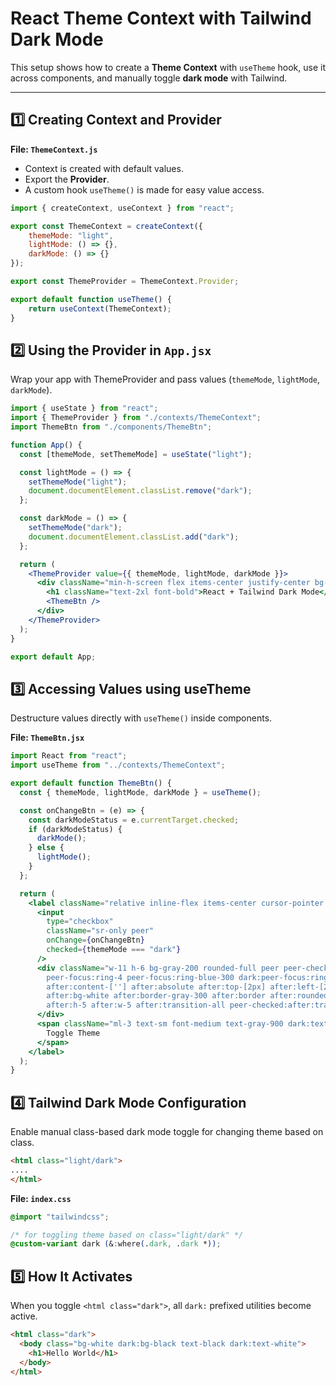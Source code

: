 # React Theme Context with Tailwind Dark Mode

This setup shows how to create a **Theme Context** with `useTheme` hook, use it across components, and manually toggle **dark mode** with Tailwind.

---

## 1️⃣ Creating Context and Provider

**File: `ThemeContext.js`**

- Context is created with default values.
- Export the **Provider**.
- A custom hook `useTheme()` is made for easy value access.

```js
import { createContext, useContext } from "react";

export const ThemeContext = createContext({
    themeMode: "light",
    lightMode: () => {},
    darkMode: () => {}
});

export const ThemeProvider = ThemeContext.Provider;

export default function useTheme() {
    return useContext(ThemeContext);
}
```

## 2️⃣ Using the Provider in `App.jsx`

Wrap your app with ThemeProvider and pass values (`themeMode`, `lightMode`, `darkMode`).
```jsx
import { useState } from "react";
import { ThemeProvider } from "./contexts/ThemeContext";
import ThemeBtn from "./components/ThemeBtn";

function App() {
  const [themeMode, setThemeMode] = useState("light");

  const lightMode = () => {
    setThemeMode("light");
    document.documentElement.classList.remove("dark");
  };

  const darkMode = () => {
    setThemeMode("dark");
    document.documentElement.classList.add("dark");
  };

  return (
    <ThemeProvider value={{ themeMode, lightMode, darkMode }}>
      <div className="min-h-screen flex items-center justify-center bg-white dark:bg-black text-black dark:text-white">
        <h1 className="text-2xl font-bold">React + Tailwind Dark Mode</h1>
        <ThemeBtn />
      </div>
    </ThemeProvider>
  );
}

export default App;

```

## 3️⃣ Accessing Values using useTheme

Destructure values directly with `useTheme()` inside components.

**File: `ThemeBtn.jsx`**
```jsx
import React from "react";
import useTheme from "../contexts/ThemeContext";

export default function ThemeBtn() {
  const { themeMode, lightMode, darkMode } = useTheme();

  const onChangeBtn = (e) => {
    const darkModeStatus = e.currentTarget.checked;
    if (darkModeStatus) {
      darkMode();
    } else {
      lightMode();
    }
  };

  return (
    <label className="relative inline-flex items-center cursor-pointer ml-5">
      <input
        type="checkbox"
        className="sr-only peer"
        onChange={onChangeBtn}
        checked={themeMode === "dark"}
      />
      <div className="w-11 h-6 bg-gray-200 rounded-full peer peer-checked:bg-blue-600
        peer-focus:ring-4 peer-focus:ring-blue-300 dark:peer-focus:ring-blue-800
        after:content-[''] after:absolute after:top-[2px] after:left-[2px]
        after:bg-white after:border-gray-300 after:border after:rounded-full
        after:h-5 after:w-5 after:transition-all peer-checked:after:translate-x-full">
      </div>
      <span className="ml-3 text-sm font-medium text-gray-900 dark:text-gray-200">
        Toggle Theme
      </span>
    </label>
  );
}

```

## 4️⃣ Tailwind Dark Mode Configuration

Enable manual class-based dark mode toggle for changing theme based on class.

```html
<html class="light/dark">
....
</html>
```

**File: `index.css`**

```css
@import "tailwindcss";

/* for toggling theme based on class="light/dark" */
@custom-variant dark (&:where(.dark, .dark *));


 ```

## 5️⃣ How It Activates

When you toggle `<html class="dark">`, all `dark:` prefixed utilities become active.

```html
<html class="dark">
  <body class="bg-white dark:bg-black text-black dark:text-white">
    <h1>Hello World</h1>
  </body>
</html>

```